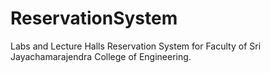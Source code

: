 # ReservationSystem
 Labs and Lecture Halls Reservation System for Faculty of Sri Jayachamarajendra College of Engineering.
